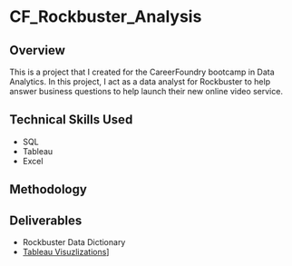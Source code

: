 # CF_Rockbuster_Analysis

## Overview
This is a project that I created for the CareerFoundry bootcamp in Data Analytics. In this project, I act as a data analyst for Rockbuster to help answer business questions to help launch their new online video service.

## Technical Skills Used
- SQL
- Tableau
- Excel

## Methodology

## Deliverables
- Rockbuster Data Dictionary
- [Tableau Visuzlizations]([(https://public.tableau.com/app/profile/jarrett.pugh/viz/RockbusterStealth_16968176106630/RevenuebyCountrywithTop5Customers)https://public.tableau.com/app/profile/jarrett.pugh/viz/RockbusterStealth_16968176106630/RevenuebyCountrywithTop5Customers)]
